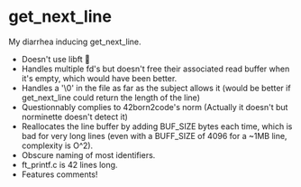 # get_next_line
My diarrhea inducing get_next_line.

- Doesn't use libft 🙂
- Handles multiple fd's but doesn't free their associated read buffer when it's empty, which would have been better.
- Handles a '\0' in the file as far as the subject allows it (would be better if get_next_line could return the length of the line)
- Questionnably complies to 42born2code's norm (Actually it doesn't but norminette doesn't detect it)
- Reallocates the line buffer by adding BUF_SIZE bytes each time, which is bad for very long lines (even with a BUFF_SIZE of 4096 for a ~1MB line, complexity is O^2).
- Obscure naming of most identifiers.
- ft_printf.c is 42 lines long.
- Features comments!
